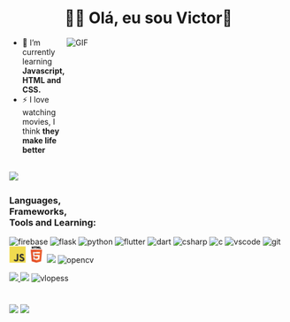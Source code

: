 <h1 align="center">👨‍💻 Olá, eu sou Victor👋</h1>
<img align="right" alt="GIF" src="https://user-images.githubusercontent.com/121266927/212063189-82aba6a1-9c29-4dde-93fe-843df2bf5ef6.gif" width="400" height="320"/> 
<p>
  
- 🌱 I’m currently learning **Javascript, HTML and CSS.**
- ⚡ I love watching movies, I think **they make life better**
<br>
<a href = "[https://website.vlopess.repl.co/](https://victorpersonalsite.vlopess.repl.co/)" target="_blank"><img src="https://img.shields.io/badge/-Visite o meu site(EM PRODUÇÃO)-%23333?style=for-the-badge&logoColor=white" target="_blank"></a>
</p>
<h3>Languages, Frameworks, Tools and Learning:</h3>
<p>  
<img height="30" src="https://cdn.jsdelivr.net/gh/devicons/devicon/icons/firebase/firebase-plain.svg" alt="firebase"/>
<img height="30" src="https://cdn.jsdelivr.net/gh/devicons/devicon/icons/flask/flask-original.svg" alt="flask" />
<img height="30" src="https://cdn.jsdelivr.net/gh/devicons/devicon/icons/python/python-original.svg" alt="python"/>
<img height="30" src="https://cdn.jsdelivr.net/gh/devicons/devicon/icons/flutter/flutter-original.svg" alt="flutter"/>
<img height="30" src="https://cdn.jsdelivr.net/gh/devicons/devicon/icons/dart/dart-original.svg" alt="dart"/>
<img height="30" src="https://cdn.jsdelivr.net/gh/devicons/devicon/icons/csharp/csharp-original.svg" alt="csharp"/>
<img height="30" src="https://cdn.jsdelivr.net/gh/devicons/devicon/icons/c/c-original.svg" alt="c"/>
<img height="30" src="https://cdn.jsdelivr.net/gh/devicons/devicon/icons/vscode/vscode-original.svg" alt="vscode"/>
<img height="30" src="https://cdn.jsdelivr.net/gh/devicons/devicon/icons/git/git-original.svg" alt="git"/>
<img height="30" src="https://raw.githubusercontent.com/devicons/devicon/master/icons/javascript/javascript-original.svg" alt="javascript" />
<img height="30" src="https://raw.githubusercontent.com/devicons/devicon/master/icons/html5/html5-original-wordmark.svg" alt="html5" />
<img height="30" src="https://cdn.jsdelivr.net/gh/devicons/devicon/icons/css3/css3-original-wordmark.svg" />
<img height="30" src="https://www.vectorlogo.zone/logos/opencv/opencv-icon.svg" alt="opencv"/>

</p>
<a href = "mailto:victorldev8@gmail.com" target="_blank"><img src="https://img.shields.io/badge/-Gmail-%23333?style=for-the-badge&logo=gmail&logoColor=white&color=red" target="_blank"</a>
<a href = "https://medium.com/@Victorldev" target="_blank"><img src="https://img.shields.io/badge/-Medium-%23333?style=for-the-badge&logo=medium&logoColor=white" target="_blank"></a>
<img src="https://komarev.com/ghpvc/?username=vlopess&label=Profile%20views&color=0e75b6&style=flat" alt="vlopess" />
  
# 
<div align="justify">
  <img  height="150em" src="https://github-readme-stats.vercel.app/api/top-langs/?username=vlopess&hide_progress=true&theme=dark"/>
  <img  height="160em" src="https://github-readme-stats.vercel.app/api?username=vlopess&show_icons=true&theme=dark&include_all_commits=true&count_private=true"/>
</div>

  
